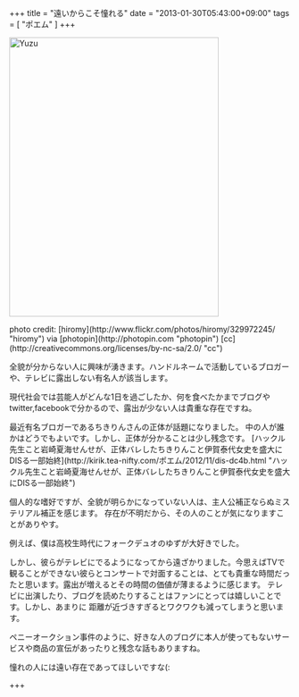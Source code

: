 +++
title =  "遠いからこそ憧れる"
date =  "2013-01-30T05:43:00+09:00"
tags = [ "ポエム" ]
+++
<p><a href="http://www.flickr.com/photos/hiromy/329972245/" title="Yuzu by hiromy, on Flickr"><img src="http://farm1.staticflickr.com/137/329972245_74d9cb9887.jpg" width="375" height="500" alt="Yuzu"></a></p>

<p>photo credit: [hiromy](http://www.flickr.com/photos/hiromy/329972245/ "hiromy") via [photopin](http://photopin.com "photopin") [cc](http://creativecommons.org/licenses/by-nc-sa/2.0/ "cc")</p>

<p>全貌が分からない人に興味が湧きます。ハンドルネームで活動しているブロガーや、テレビに露出しない有名人が該当します。</p>

<p>現代社会では芸能人がどんな1日を過ごしたか、何を食べたかまでブログやtwitter,facebookで分かるので、露出が少ない人は貴重な存在ですね。</p>

<p>最近有名ブロガーであるちきりんさんの正体が話題になりました。
中の人が誰かはどうでもよいです。しかし、正体が分かることは少し残念です。
[ハックル先生こと岩崎夏海せんせが、正体バレしたちきりんこと伊賀泰代女史を盛大にDISる一部始終](http://kirik.tea-nifty.com/ポエム/2012/11/dis-dc4b.html "ハックル先生こと岩崎夏海せんせが、正体バレしたちきりんこと伊賀泰代女史を盛大にDISる一部始終")</p>

<p>個人的な嗜好ですが、全貌が明らかになっていない人は、主人公補正ならぬミステリアル補正を感じます。
存在が不明だから、その人のことが気になりますことがありやす。</p>

<p>例えば、僕は高校生時代にフォークデュオのゆずが大好きでした。</p>

<p>しかし、彼らがテレビにでるようになってから遠ざかりました。今思えばTVで観ることができない彼らとコンサートで対面することは、とても貴重な時間だったと思います。露出が増えるとその時間の価値が薄まるように感じます。
テレビに出演したり、ブログを読めたりすることはファンにとっては嬉しいことです。しかし、あまりに
距離が近づきすぎるとワクワクも減ってしまうと思います。</p>

<p>ペニーオークション事件のように、好きな人のブログに本人が使ってもないサービスや商品の宣伝があったりと残念な話もありますね。</p>

<p>憧れの人には遠い存在であってほしいですな(:</p>

+++
